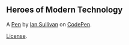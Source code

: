 Heroes of Modern Technology
---------------------------


A [Pen](https://codepen.io/ijsullivan/pen/ryVOxe) by [Ian Sullivan](http://codepen.io/ijsullivan) on [CodePen](http://codepen.io/).

[License](https://codepen.io/ijsullivan/pen/ryVOxe/license).
